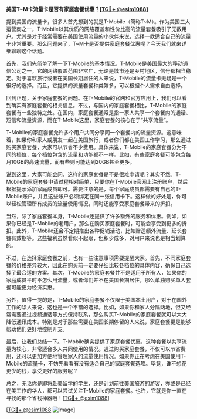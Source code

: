 **美国T~M卡流量卡是否有家庭套餐优惠？[[TG💪+ @esim1088](https://t.me/s/esim1088)]**

提到美国的流量卡，很多人首先想到的就是T-Mobile（简称T~M）。作为美国三大运营商之一，T-Mobile以其优质的网络覆盖和性价比高的流量套餐吸引了无数用户。尤其是对于经常需要在美国使用流量的小伙伴来说，选择一款适合自己的流量卡非常重要。那么问题来了，T~M卡是否提供家庭套餐优惠呢？今天我们就来详细聊聊这个话题。

首先，我们先简单了解一下T-Mobile的基本情况。T-Mobile是美国最大的移动通信公司之一，它的网络覆盖范围非常广，无论是城市还是乡村地区，信号都相当稳定。对于喜欢旅行或者在美国长期居住的人来说，T-Mobile的流量卡无疑是一个很好的选择。而且，它提供的流量套餐种类繁多，可以根据个人需求自由选择。

回到正题，关于家庭套餐的问题。在T-Mobile的官网和官方应用上，我们可以看到确实有家庭套餐的相关信息。不过，与国内的家庭套餐相比，T-Mobile的家庭套餐有一些独特之处。在国内，家庭套餐通常是指一家人共享一个套餐内的通话、短信和流量资源，而在T-Mobile这里，家庭套餐的核心在于“共享流量”。

T-Mobile的家庭套餐允许多个用户共同分享同一个套餐内的流量资源。这意味着，如果你和家人或朋友一起在美国旅行，或者你们都在美国工作学习，那么通过购买家庭套餐，大家可以节省不少费用。具体来说，T-Mobile的家庭套餐分为不同的档位，每个档位包含的流量和功能都不一样。比如，有些家庭套餐可能包含每月10GB的高速流量，而有些则可能达到20GB甚至更多。

说到这里，大家可能会问，这样的家庭套餐是不是很难申请呢？其实不然。T-Mobile的家庭套餐申请过程相对简单，只要你在T-Mobile官网上注册账户，然后根据提示添加家庭成员即可。需要注意的是，每个家庭成员都需要有自己的T-Mobile账户，并且这些账户必须绑定在同一张信用卡下。这样做的好处是，你可以轻松管理所有成员的流量使用情况，同时还能享受家庭套餐带来的折扣。

当然，除了家庭套餐本身，T-Mobile还提供了许多额外的服务和优惠。例如，如果你已经是T-Mobile的老用户，那么在购买家庭套餐时，可能会享受到更多的折扣。此外，T-Mobile还会不定期推出各种促销活动，比如赠送额外流量、延长套餐有效期等。这些福利虽然看似不起眼，但积少成多，对用户来说也是相当划算的。

不过，在选择家庭套餐之前，也有一些注意事项需要提醒大家。首先，不同家庭套餐的价格差异较大，因此在购买前一定要仔细比较各档位的具体内容，确保自己选择了最合适的方案。其次，T-Mobile的家庭套餐并不是适用于所有人，如果你的家庭成员平时不怎么用流量，或者你们并不在美国长期居住，那么单独购买单人套餐可能更为经济实惠。

另外，值得一提的是，T-Mobile的家庭套餐不仅限于美国本土用户，对于在国外工作的华人来说，这也是一个不错的选择。比如，如果你和家人分隔两地，但又经常需要通过视频通话等方式保持联系，那么购买T-Mobile的家庭套餐就可以大大降低通讯成本。特别是对于那些需要在美国长期停留的人来说，家庭套餐更是能够帮助他们更好地控制开支。

最后，让我们总结一下。T-Mobile确实提供了家庭套餐优惠，这种套餐以共享流量为核心，非常适合多人共同使用的情况。通过购买家庭套餐，不仅可以节省费用，还可以更加方便地管理家人的流量使用情况。如果你正在考虑在美国使用T-Mobile的流量卡，不妨先看看有没有适合自己的家庭套餐选项。毕竟，谁不想花更少的钱，享受更好的服务呢？

总之，无论你是即将赴美留学的学生，还是计划前往美国旅游的游客，亦或是已经在美工作的华人，都可以尝试关注T-Mobile的家庭套餐。也许，它就是你一直在寻找的那个省钱神器哦！[[TG💪+ @esim1088](https://t.me/s/esim1088)]

[[TG💪+ @esim1088](https://t.me/s/esim1088) ![Image](https://i.postimg.cc/4NQfJmqS/Snipaste-2025-05-13-00-14-12.png)]